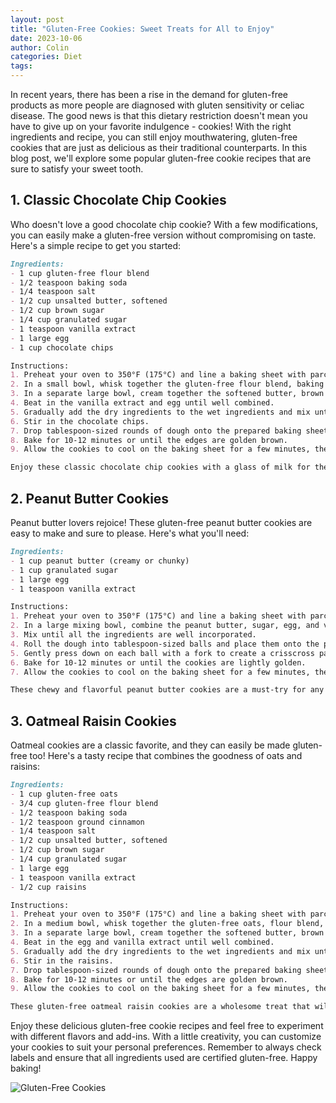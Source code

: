 ```yaml
---
layout: post
title: "Gluten-Free Cookies: Sweet Treats for All to Enjoy"
date: 2023-10-06
author: Colin
categories: Diet
tags: 
---
```


In recent years, there has been a rise in the demand for gluten-free products as more people are diagnosed with gluten sensitivity or celiac disease. The good news is that this dietary restriction doesn't mean you have to give up on your favorite indulgence - cookies! With the right ingredients and recipe, you can still enjoy mouthwatering, gluten-free cookies that are just as delicious as their traditional counterparts. In this blog post, we'll explore some popular gluten-free cookie recipes that are sure to satisfy your sweet tooth.

## 1. Classic Chocolate Chip Cookies

Who doesn't love a good chocolate chip cookie? With a few modifications, you can easily make a gluten-free version without compromising on taste. Here's a simple recipe to get you started:

```markdown
Ingredients:
- 1 cup gluten-free flour blend
- 1/2 teaspoon baking soda
- 1/4 teaspoon salt
- 1/2 cup unsalted butter, softened
- 1/2 cup brown sugar
- 1/4 cup granulated sugar
- 1 teaspoon vanilla extract
- 1 large egg
- 1 cup chocolate chips

Instructions:
1. Preheat your oven to 350°F (175°C) and line a baking sheet with parchment paper.
2. In a small bowl, whisk together the gluten-free flour blend, baking soda, and salt.
3. In a separate large bowl, cream together the softened butter, brown sugar, and granulated sugar until smooth.
4. Beat in the vanilla extract and egg until well combined.
5. Gradually add the dry ingredients to the wet ingredients and mix until just combined.
6. Stir in the chocolate chips.
7. Drop tablespoon-sized rounds of dough onto the prepared baking sheet, spacing them about 2 inches apart.
8. Bake for 10-12 minutes or until the edges are golden brown.
9. Allow the cookies to cool on the baking sheet for a few minutes, then transfer them to a wire rack to cool completely.

Enjoy these classic chocolate chip cookies with a glass of milk for the ultimate sweet treat!

```

## 2. Peanut Butter Cookies

Peanut butter lovers rejoice! These gluten-free peanut butter cookies are easy to make and sure to please. Here's what you'll need:

```markdown
Ingredients:
- 1 cup peanut butter (creamy or chunky)
- 1 cup granulated sugar
- 1 large egg
- 1 teaspoon vanilla extract

Instructions:
1. Preheat your oven to 350°F (175°C) and line a baking sheet with parchment paper.
2. In a large mixing bowl, combine the peanut butter, sugar, egg, and vanilla extract.
3. Mix until all the ingredients are well incorporated.
4. Roll the dough into tablespoon-sized balls and place them onto the prepared baking sheet.
5. Gently press down on each ball with a fork to create a crisscross pattern.
6. Bake for 10-12 minutes or until the cookies are lightly golden.
7. Allow the cookies to cool on the baking sheet for a few minutes, then transfer them to a wire rack to cool completely.

These chewy and flavorful peanut butter cookies are a must-try for any peanut butter enthusiast!

```

## 3. Oatmeal Raisin Cookies

Oatmeal cookies are a classic favorite, and they can easily be made gluten-free too! Here's a tasty recipe that combines the goodness of oats and raisins:

```markdown
Ingredients:
- 1 cup gluten-free oats
- 3/4 cup gluten-free flour blend
- 1/2 teaspoon baking soda
- 1/2 teaspoon ground cinnamon
- 1/4 teaspoon salt
- 1/2 cup unsalted butter, softened
- 1/2 cup brown sugar
- 1/4 cup granulated sugar
- 1 large egg
- 1 teaspoon vanilla extract
- 1/2 cup raisins

Instructions:
1. Preheat your oven to 350°F (175°C) and line a baking sheet with parchment paper.
2. In a medium bowl, whisk together the gluten-free oats, flour blend, baking soda, cinnamon, and salt.
3. In a separate large bowl, cream together the softened butter, brown sugar, and granulated sugar until light and fluffy.
4. Beat in the egg and vanilla extract until well combined.
5. Gradually add the dry ingredients to the wet ingredients and mix until just combined.
6. Stir in the raisins.
7. Drop tablespoon-sized rounds of dough onto the prepared baking sheet, spacing them about 2 inches apart.
8. Bake for 10-12 minutes or until the edges are golden brown.
9. Allow the cookies to cool on the baking sheet for a few minutes, then transfer them to a wire rack to cool completely.

These gluten-free oatmeal raisin cookies are a wholesome treat that will satisfy your cookie cravings!

```

Enjoy these delicious gluten-free cookie recipes and feel free to experiment with different flavors and add-ins. With a little creativity, you can customize your cookies to suit your personal preferences. Remember to always check labels and ensure that all ingredients used are certified gluten-free. Happy baking!

![Gluten-Free Cookies](https://source.unsplash.com/1600x900/?cookies)